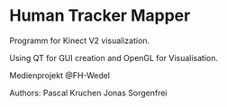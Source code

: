 # Human Tracker Mapper
Programm for Kinect V2 visualization.

Using QT for GUI creation and OpenGL for Visualisation.


Medienprojekt @FH-Wedel 

Authors:
Pascal Kruchen
Jonas Sorgenfrei
